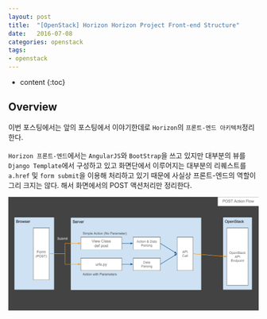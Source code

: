 ```yaml
---
layout: post
title:  "[OpenStack] Horizon Horizon Project Front-end Structure"
date:   2016-07-08
categories: openstack
tags:
- openstack
---
```


* content
{:toc}

## Overview
이번 포스팅에서는 앞의 포스팅에서 이야기한데로 `Horizon`의 `프론트-엔드 아키텍처`정리한다.<br/><br/>
`Horizon 프론트-엔드`에서는 `AngularJS`와 `BootStrap`을 쓰고 있지만 대부분의 뷰를 `Django Template`에서 구성하고 있고 화면단에서 이루어지는 대부분의 리퀘스트를 `a.href` 및 `form submit`을 이용해 처리하고 있기 때문에 사실상 프론트-엔드의 역할이 그리 크지는 않다.
해서 화면에서의 POST 액션처리만 정리한다.

![Horizon POST Action Flow](/post_images/openstack_horizon_post_action_flow.png)

